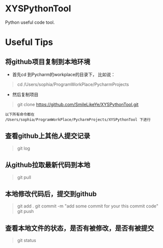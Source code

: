 # XYSPythonTool
Python useful code tool.

# Useful Tips
## 将github项目复制到本地环境
* 首先cd 到Pycharm的workplace的目录下， 比如说：
> cd /Users/sophia/ProgramWorkPlace/PycharmProjects
* 然后复制项目
> git clone https://github.com/SmileLikeYe/XYSPythonTool.git

`以下所有命令都在 /Users/sophia/ProgramWorkPlace/PycharmProjects/XYSPythonTool 下进行`
## 查看github上其他人提交记录
> git log
## 从github拉取最新代码到本地
> git pull
## 本地修改代码后，提交到github
> git add .
> git commit -m "add some commit for your this commit code"
> git push
## 查看本地文件的状态，是否有被修改，是否有被提交
> git status